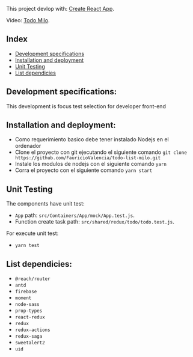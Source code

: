 This project devlop with: [Create React App](https://github.com/facebookincubator/create-react-app).

Video: [Todo Milo](https://youtu.be/EtNRoSLRNco).

## Index

- [Development specifications](#development-specifications)
- [Installation and deployment](#installation-and-deployment)
- [Unit Testing](#unit-testing)
- [List dependicies](#list-dependicies)

## Development specifications:

This development is focus test selection for developer front-end

## Installation and deployment:

- Como requerimiento basico debe tener instalado Nodejs en el ordenador
- Clone el proyecto con git ejecutando el siguiente comando `git clone https://github.com/FauricioValencia/todo-list-milo.git`
- Instale los modulos de nodejs con el siguiente comando `yarn`
- Corra el proyecto con el siguiente comando `yarn start`

## Unit Testing

The components have unit test:

- `App` path: `src/Containers/App/mock/App.test.js`.
- Function create task path: `src/shared/redux/todo/todo.test.js`.

For execute unit test:

- `yarn test`

## List dependicies:

- `@reach/router`
- `antd`
- `firebase`
- `moment`
- `node-sass`
- `prop-types`
- `react-redux`
- `redux`
- `redux-actions`
- `redux-saga`
- `sweetalert2`
- `uid`

